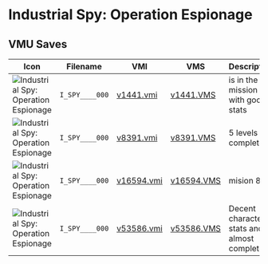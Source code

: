 # Industrial Spy: Operation Espionage

## VMU Saves

| Icon | Filename | VMI | VMS | Description |
|------|----------|-----|-----|-------------|
| ![Industrial Spy: Operation Espionage](../icons/I_SPY____000.GIF) | `I_SPY____000` | [v1441.vmi](v1441.vmi) | [v1441.VMS](v1441.VMS) | is in the 6 mission with good stats 
| ![Industrial Spy: Operation Espionage](../icons/I_SPY____000.GIF) | `I_SPY____000` | [v8391.vmi](v8391.vmi) | [v8391.VMS](v8391.VMS) | 5 levels completed 
| ![Industrial Spy: Operation Espionage](../icons/I_SPY____000.GIF) | `I_SPY____000` | [v16594.vmi](v16594.vmi) | [v16594.VMS](v16594.VMS) | mision 8 
| ![Industrial Spy: Operation Espionage](../icons/I_SPY____000.GIF) | `I_SPY____000` | [v53586.vmi](v53586.vmi) | [v53586.VMS](v53586.VMS) | Decent character stats and is almost completed. 

